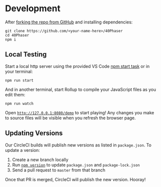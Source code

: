 # Development

After [forking the repo from GitHub](https://help.github.com/articles/fork-a-repo) and installing dependencies:

```
git clone https://github.com/<your-name-here>/40Phaser
cd 40Phaser
npm i
```

## Local Testing

Start a local http server using the provided VS Code [npm start task](https://code.visualstudio.com/docs/editor/tasks) or in your terminal:

```shell
npm run start
```

And in another terminal, start Rollup to compile your JavaScript files as you edit them:

```shell
npm run watch
```

Open [`http://127.0.0.1:8080/demo`](http://127.0.0.1:8080/demo) to start playing!
Any changes you make to source files will be visible when you refresh the browser page.

## Updating Versions

Our CircleCI builds will publish new versions as listed in `package.json`.
To update a version:

1. Create a new branch locally
2. Run [`npm version`](https://docs.npmjs.com/cli/version) to update `package.json` and `package-lock.json`
3. Send a pull request to `master` from that branch

Once that PR is merged, CircleCI will publish the new version.
Hooray!
